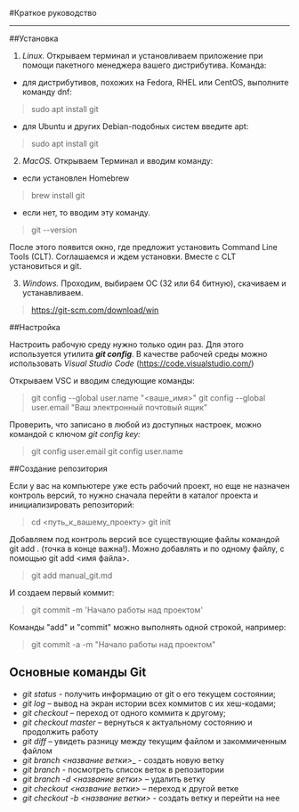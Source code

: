 #Краткое руководство
***
##Установка

1. _Linux._ Открываем терминал и установливаем приложение при помощи пакетного менеджера вашего дистрибутива. Команда:

* для дистрибутивов, похожих на Fedora, RHEL или CentOS, выполните команду dnf:
> sudo apt install git

* для Ubuntu и других Debian-подобных систем введите apt:
> sudo apt install git

2. _MacOS._ Открываем Терминал и вводим команду:
* если установлен Homebrew
>brew install git

* если нет, то вводим эту команду. 
> git --version

После этого появится окно, где предложит установить Command Line Tools (CLT). Соглашаемся и ждем установки. Вместе с CLT установиться и git.

3. _Windows._ Проходим, выбираем ОС (32 или 64 битную), скачиваем и устанавливаем.

> https://git-scm.com/download/win

##Настройка

Настроить рабочую среду нужно только один раз. Для этого используется утилита ***git config***. В качестве рабочей среды можно использовать _Visual Studio Code_ (https://code.visualstudio.com/)

Открываем VSC и вводим следующие команды:

> git config --global user.name "<ваше_имя>"
> git config --global user.email "Ваш электронный почтовый ящик"

Проверить, что записано в любой из доступных настроек, можно командой с ключом  _git config key:_

> git config user.email
> git config user.name

##Создание репозитория

Если у вас на компьютере уже есть рабочий проект, но еще не назначен контроль версий, то нужно сначала перейти в каталог проекта и инициализировать репозиторий:

> cd <путь_к_вашему_проекту>
> git init

Добавляем под контроль версий все существующие файлы командой git add . (точка в конце важна!). Можно добавлять и по одному файлу, с помощью git add <имя файла>. 

> git add manual_git.md

И создаем первый коммит:

> git commit -m 'Начало работы над проектом'

Команды "add" и "commit" можно выполнять одной строкой, например:

> git commit -a -m "Начало работы над проектом"

## Основные команды Git

* _git status_ - получить информацию от git о его текущем состоянии;
* _git log_ – вывод на экран истории всех коммитов с их хеш-кодами;
* _git checkout_ – переход от одного коммита к другому;
* _git checkout master_ – вернуться к актуальному состоянию и продолжить работу
* _git diff_ – увидеть разницу между текущим файлом и закоммиченным файлом
* _git branch <название ветки>__ - создать новую ветку
* _git branch_ - посмотреть список веток в репозитории
* _git branch -d <название ветки>_ – удалить ветку
* _git checkout <название ветки>_ – переход к другой ветке
* _git checkout -b <название ветки>_ - создать ветку и перейти на нее